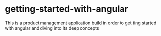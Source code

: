 # getting-started-with-angular
This is a product management application build in order to get ting started with angular and diving into its deep concepts
